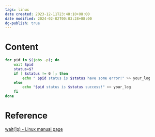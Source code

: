 ```yaml
---
tags: linux
date created: 2023-12-11T23:48:10+08:00
date modified: 2024-02-02T00:03:28+08:00
dg-publish: true
---
```


# Content

```bash
for pid in $(jobs -p); do
    wait $pid
    status=$?
    if [ $status != 0 ]; then
        echo " $pid status is $status have some error!" >> your_log
    else
        echo "$pid status is $status success!" >> your_log
    fi
done
```

# Reference

[wait(1p) - Linux manual page](https://man7.org/linux/man-pages/man1/wait.1p.html)

